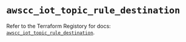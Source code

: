 # `awscc_iot_topic_rule_destination`

Refer to the Terraform Registory for docs: [`awscc_iot_topic_rule_destination`](https://registry.terraform.io/providers/hashicorp/awscc/0.70.0/docs/resources/iot_topic_rule_destination).
